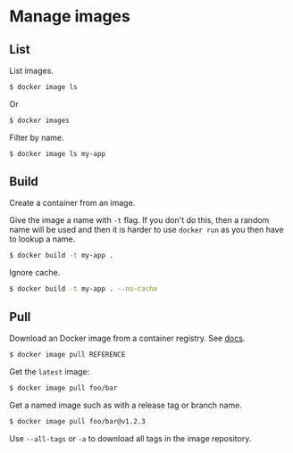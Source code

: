 # Manage images


## List

List images.

```sh
$ docker image ls
```

Or

```sh
$ docker images
```

Filter by name.

```sh
$ docker image ls my-app
```


## Build

Create a container from an image.

Give the image a name with `-t` flag. If you don't do this, then a random name will be used and then it is harder to use `docker run` as you then have to lookup a name.

```sh
$ docker build -t my-app .
```

Ignore cache.

```sh
$ docker build -t my-app . --no-cache 
```


## Pull

Download an Docker image from a container registry. See [docs](https://docs.docker.com/engine/reference/commandline/image_pull/).

```sh
$ docker image pull REFERENCE
```

Get the `latest` image:

```sh
$ docker image pull foo/bar
```

Get a named image such as with a release tag or branch name.

```sh
$ docker image pull foo/bar@v1.2.3
```

Use `--all-tags` or `-a` to download all tags in the image repository.
